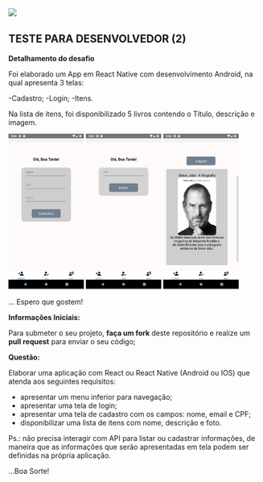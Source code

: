 <img src="https://mvarandas.com.br/static/default/images/menew-bymv.png" width="200">

## **TESTE PARA DESENVOLVEDOR (2)**

**Detalhamento do desafio**

Foi elaborado um App em React Native com desenvolvimento Android, na qual apresenta 3 telas:

-Cadastro;
-Login;
-Itens.

Na lista de itens, foi disponibilizado 5 livros contendo o Título, descrição e imagem.

<img src="./assets/Screenshot_1598896445.png" width="150">

<img src="./assets/Screenshot_1598896432.png" width="150">

<img src="./assets/Screenshot_1598896423.png" width="150">

... Espero que gostem!

**Informações Iniciais:**

Para submeter o seu projeto, **faça um fork** deste repositório e realize um **pull request** para enviar o seu código;

**Questão:**

Elaborar uma aplicação com React ou React Native (Android ou IOS) que atenda aos seguintes requisitos:

- apresentar um menu inferior para navegação;
- apresentar uma tela de login;
- apresentar uma tela de cadastro com os campos: nome, email e CPF;
- disponibilizar uma lista de itens com nome, descrição e foto.

Ps.: não precisa interagir com API para listar ou cadastrar informações, de maneira que as informações que serão apresentadas em tela podem ser definidas na própria aplicação.

...Boa Sorte!
